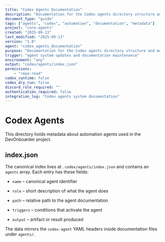 ```yaml
---
title: "Codex Agents Documentation"
description: "Documentation for the Codex agents directory structure and metadata format including index.json structure"
document_type: "guide"
tags: ["agents", "codex", "automation", "documentation", "metadata"]
project: "core-agents"
created: "2025-09-13"
last_modified: "2025-09-13"
version: "1.0"
agent: "codex_agents_documentation"
purpose: "Documentation for the Codex agents directory structure and metadata format"
trigger: "agent system updates and documentation maintenance"
environment: "any"
output: "codex/agents/index.json"
permissions:
    - "repo:read"
codex_runtime: false
codex_dry_run: false
discord_role_required: ""
authentication_required: false
integration_log: "Codex agents system documentation"
---
```


# Codex Agents

This directory holds metadata about automation agents used in the DevOnboarder project.

## index.json

The canonical index lives at `.codex/agents/index.json` and contains an
`agents` array. Each entry has these fields:

- `name` – canonical agent identifier

- `role` – short description of what the agent does

- `path` – relative path to the agent documentation

- `triggers` – conditions that activate the agent

- `output` – artifact or result produced

The data mirrors the `codex-agent` YAML headers inside documentation files under `agents/`.
